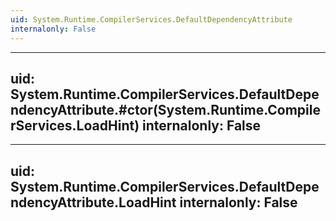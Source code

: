```yaml
---
uid: System.Runtime.CompilerServices.DefaultDependencyAttribute
internalonly: False
---
```


---
uid: System.Runtime.CompilerServices.DefaultDependencyAttribute.#ctor(System.Runtime.CompilerServices.LoadHint)
internalonly: False
---

---
uid: System.Runtime.CompilerServices.DefaultDependencyAttribute.LoadHint
internalonly: False
---
